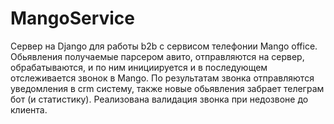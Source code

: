 # MangoService
Сервер на Django для работы b2b с сервисом телефонии Mango office. Обьявления получаемые парсером авито, отправляются на сервер, обрабатываются, и по ним инициируется и в последующем отслеживается звонок в Mango. По результатам звонка отправляются уведомления в crm систему, также новые обьявления забрает телеграм бот (и статистику). Реализована валидация звонка при недозвоне до клиента.
